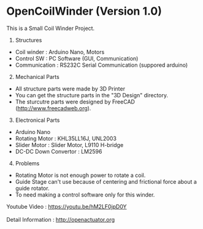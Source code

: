 # OpenCoilWinder (Version 1.0)

This is a Small Coil Winder Project.

1. Structures
 - Coil winder : Arduino Nano, Motors
 - Control SW : PC Software (GUI, Communication)
 - Communication : RS232C Serial Communication (suppored arduino)

2. Mechanical Parts
 - All structure parts were made by 3D Printer
 - You can get the structure parts in the "3D Design" directory.
 - The sturcutre parts were designed by FreeCAD (http://www.freecadweb.org).

3. Electronical Parts
 - Arduino Nano
 - Rotating Motor : KHL35LL16J, UNL2003
 - Slider Motor : Slider Motor, L9110 H-bridge
 - DC-DC Down Convertor : LM2596

4. Problems
 - Rotating Motor is not enough power to rotate a coil.
 - Guide Stage can't use because of centering and frictional force about a guide rotator.
 - To need making a control software only for this winder. 
 
Youtube Video : https://youtu.be/hM2LF0jpD0Y
<br><br>
Detail Information : http://openactuator.org
<br><br>
<img src="http://www.solenoid.or.kr/openactuator/OpenCoilWinder/CoilWinder.png" border="0" alt="">
